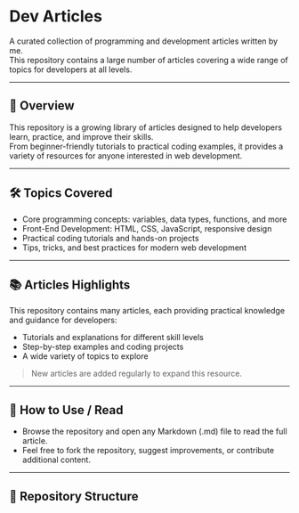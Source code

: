 # Dev Articles

A curated collection of programming and development articles written by me.  
This repository contains a large number of articles covering a wide range of topics for developers at all levels.

---

## 🌟 Overview

This repository is a growing library of articles designed to help developers learn, practice, and improve their skills.  
From beginner-friendly tutorials to practical coding examples, it provides a variety of resources for anyone interested in web development.

---

## 🛠 Topics Covered

- Core programming concepts: variables, data types, functions, and more  
- Front-End Development: HTML, CSS, JavaScript, responsive design  
- Practical coding tutorials and hands-on projects  
- Tips, tricks, and best practices for modern web development  

---

## 📚 Articles Highlights

This repository contains many articles, each providing practical knowledge and guidance for developers:  

- Tutorials and explanations for different skill levels  
- Step-by-step examples and coding projects  
- A wide variety of topics to explore  

> New articles are added regularly to expand this resource.

---

## 🚀 How to Use / Read

- Browse the repository and open any Markdown (.md) file to read the full article.  
- Feel free to fork the repository, suggest improvements, or contribute additional content.

---

## 📁 Repository Structure
